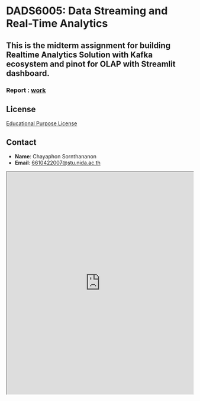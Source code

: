 # DADS6005: Data Streaming and Real-Time Analytics

## This is the midterm assignment for building Realtime Analytics Solution with Kafka ecosystem and pinot for OLAP with Streamlit dashboard.

### Report : [work](https://github.com/chayaphon/DADS6005/tree/main/realtime_analytics/Report.pdf)

## License
[Educational Purpose License](https://github.com/chayaphon/DADS6003/blob/main/LICENSE.md)

## Contact
- **Name**: Chayaphon Sornthananon
- **Email**: 6610422007@stu.nida.ac.th

<iframe src="https://github.com/chayaphon/DADS6005/tree/main/realtime_analytics/Report.pdf" width="100%" height="600px"></iframe>